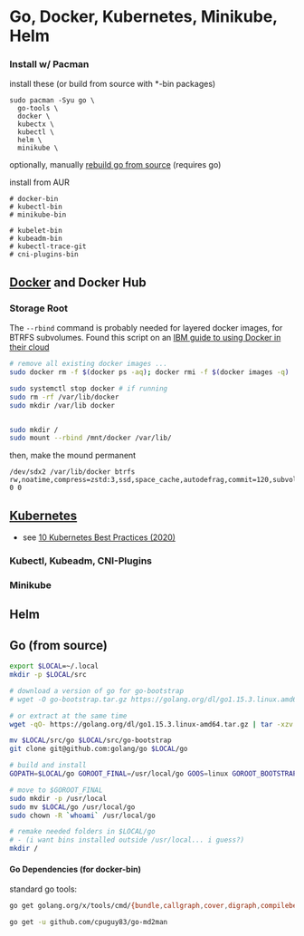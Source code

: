 
# Go, Docker, Kubernetes, Minikube, Helm

### Install w/ Pacman

install these (or build from source with *-bin packages)

```
sudo pacman -Syu go \
  go-tools \
  docker \
  kubectx \
  kubectl \
  helm \
  minikube \
```

optionally, manually [rebuild go from
source](https://golang.org/doc/install/source) (requires go)

install from AUR

```
# docker-bin
# kubectl-bin
# minikube-bin

# kubelet-bin
# kubeadm-bin
# kubectl-trace-git
# cni-plugins-bin
```

## [Docker](https://wiki.archlinux.org/index.php/Docker) and Docker Hub

### Storage Root


The `--rbind` command is probably needed for layered docker images, for BTRFS
subvolumes. Found this script on an [IBM guide to using Docker in their
cloud](https://www.ibm.com/support/knowledgecenter/SSBS6K_3.2.x/installing/docker_dir.html)

```bash
# remove all existing docker images ...
sudo docker rm -f $(docker ps -aq); docker rmi -f $(docker images -q)

sudo systemctl stop docker # if running
sudo rm -rf /var/lib/docker
sudo mkdir /var/lib docker 


sudo mkdir /
sudo mount --rbind /mnt/docker /var/lib/

```

then, make the mound permanent

```
/dev/sdx2 /var/lib/docker btrfs rw,noatime,compress=zstd:3,ssd,space_cache,autodefrag,commit=120,subvolid=256,subvol=/@ 0 0
```

## [Kubernetes](https://wiki.archlinux.org/index.php/Kubernetes)

- see [10 Kubernetes Best Practices (2020)](https://nirmata.com/2020/02/19/10-kubernetes-best-practices-you-can-easily-apply-to-your-clusters/)

### Kubectl, Kubeadm, CNI-Plugins

### Minikube

## Helm

## Go (from source)

```bash
export $LOCAL=~/.local
mkdir -p $LOCAL/src

# download a version of go for go-bootstrap
# wget -O go-bootstrap.tar.gz https://golang.org/dl/go1.15.3.linux.amd64.tar.gz

# or extract at the same time
wget -qO- https://golang.org/dl/go1.15.3.linux-amd64.tar.gz | tar -xzv - -C $LOCAL/src/

mv $LOCAL/src/go $LOCAL/src/go-bootstrap
git clone git@github.com:golang/go $LOCAL/go

# build and install
GOPATH=$LOCAL/go GOROOT_FINAL=/usr/local/go GOOS=linux GOROOT_BOOTSTRAP=$LOCAL/src/go-bootstrap/ ./all-bash

# move to $GOROOT_FINAL
sudo mkdir -p /usr/local
sudo mv $LOCAL/go /usr/local/go
sudo chown -R `whoami` /usr/local/go

# remake needed folders in $LOCAL/go
# - (i want bins installed outside /usr/local... i guess?)
mkdir /
```

#### Go Dependencies (for docker-bin)

standard go tools:

```bash
go get golang.org/x/tools/cmd/{bundle,callgraph,cover,digraph,compilebench,eg,fiximports,go-contrib-init,godex,godoc,goimports,gomvpkg,gorename,gotype,goyacc,guru,html2article,present,ssadump,stringer,toostash}

go get -u github.com/cpuguy83/go-md2man
```


